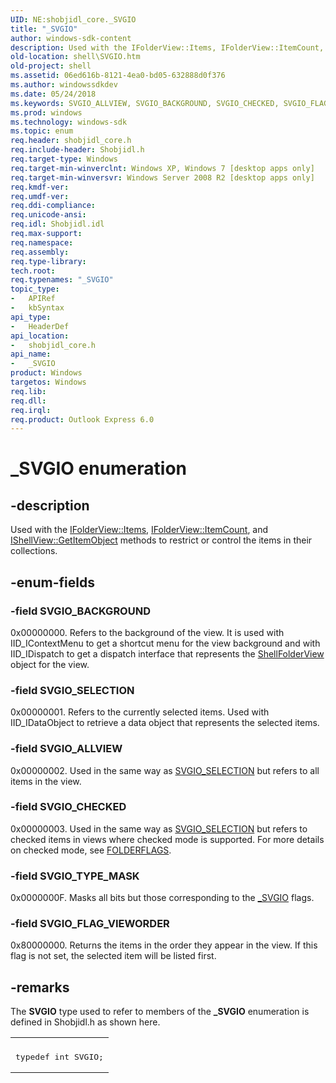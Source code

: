 ```yaml
---
UID: NE:shobjidl_core._SVGIO
title: "_SVGIO"
author: windows-sdk-content
description: Used with the IFolderView::Items, IFolderView::ItemCount, and IShellView::GetItemObject methods to restrict or control the items in their collections.
old-location: shell\SVGIO.htm
old-project: shell
ms.assetid: 06ed616b-8121-4ea0-bd05-632888d0f376
ms.author: windowssdkdev
ms.date: 05/24/2018
ms.keywords: SVGIO_ALLVIEW, SVGIO_BACKGROUND, SVGIO_CHECKED, SVGIO_FLAG_VIEWORDER, SVGIO_SELECTION, SVGIO_TYPE_MASK, _SVGIO, _SVGIO enumeration [Windows Shell], _shell_SVGIO, shell.SVGIO, shobjidl_core/SVGIO_ALLVIEW, shobjidl_core/SVGIO_BACKGROUND, shobjidl_core/SVGIO_CHECKED, shobjidl_core/SVGIO_FLAG_VIEWORDER, shobjidl_core/SVGIO_SELECTION, shobjidl_core/SVGIO_TYPE_MASK, shobjidl_core/_SVGIO
ms.prod: windows
ms.technology: windows-sdk
ms.topic: enum
req.header: shobjidl_core.h
req.include-header: Shobjidl.h
req.target-type: Windows
req.target-min-winverclnt: Windows XP, Windows 7 [desktop apps only]
req.target-min-winversvr: Windows Server 2008 R2 [desktop apps only]
req.kmdf-ver: 
req.umdf-ver: 
req.ddi-compliance: 
req.unicode-ansi: 
req.idl: Shobjidl.idl
req.max-support: 
req.namespace: 
req.assembly: 
req.type-library: 
tech.root: 
req.typenames: "_SVGIO"
topic_type:
-	APIRef
-	kbSyntax
api_type:
-	HeaderDef
api_location:
-	shobjidl_core.h
api_name:
-	_SVGIO
product: Windows
targetos: Windows
req.lib: 
req.dll: 
req.irql: 
req.product: Outlook Express 6.0
---
```


# _SVGIO enumeration


## -description


Used with the <a href="https://msdn.microsoft.com/f93e2d30-7b50-48e8-a3e7-6fa29abb8a32">IFolderView::Items</a>, <a href="https://msdn.microsoft.com/dadf91c5-7d27-4b1b-875b-6f0615440f47">IFolderView::ItemCount</a>, and <a href="https://msdn.microsoft.com/249ce8cc-6820-4f0a-a83a-2035e88d0d9c">IShellView::GetItemObject</a> methods to restrict or control the items in their collections.


## -enum-fields




### -field SVGIO_BACKGROUND

0x00000000. Refers to the background of the view. It is used with IID_IContextMenu to get a shortcut menu for the view background and with IID_IDispatch to get a dispatch interface that represents the <a href="https://msdn.microsoft.com/3b866266-fee0-42f7-a1e0-9adb6cc2e23f">ShellFolderView</a> object for the view.


### -field SVGIO_SELECTION

0x00000001. Refers to the currently selected items. Used with IID_IDataObject to retrieve a data object that represents the selected items.


### -field SVGIO_ALLVIEW

0x00000002. Used in the same way as <a href="https://msdn.microsoft.com/06ed616b-8121-4ea0-bd05-632888d0f376">SVGIO_SELECTION</a> but refers to all items in the view.


### -field SVGIO_CHECKED

0x00000003. Used in the same way as <a href="https://msdn.microsoft.com/06ed616b-8121-4ea0-bd05-632888d0f376">SVGIO_SELECTION</a> but refers to checked items in views where checked mode is supported. For more details on checked mode, see <a href="https://msdn.microsoft.com/e471b81a-da4d-48c0-8c7f-996b507d27a1">FOLDERFLAGS</a>.


### -field SVGIO_TYPE_MASK

0x0000000F. Masks all bits but those corresponding to the <a href="https://msdn.microsoft.com/06ed616b-8121-4ea0-bd05-632888d0f376">_SVGIO</a> flags.


### -field SVGIO_FLAG_VIEWORDER

0x80000000. Returns the items in the order they appear in the view. If this flag is not set, the selected item will be listed first.


## -remarks



The <b>SVGIO</b> type used to refer to members of the <b>_SVGIO</b> enumeration is defined in Shobjidl.h as shown here.

<div class="code"><span codelanguage=""><table>
<tr>
<th></th>
</tr>
<tr>
<td>
<pre>typedef int SVGIO;</pre>
</td>
</tr>
</table></span></div>


